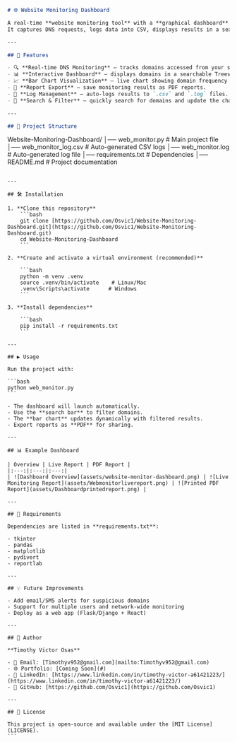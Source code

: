```markdown
# 🌐 Website Monitoring Dashboard

A real-time **website monitoring tool** with a **graphical dashboard** for visualizing and analyzing domain activity.
It captures DNS requests, logs data into CSV, displays results in a searchable Treeview, and generates reports in PDF format.

---

## 🚀 Features

- 🔍 **Real-time DNS Monitoring** – tracks domains accessed from your system.
- 📊 **Interactive Dashboard** – displays domains in a searchable Treeview.
- 📈 **Bar Chart Visualization** – live chart showing domain frequency (updates with search filter).
- 📄 **Report Export** – save monitoring results as PDF reports.
- 📝 **Log Management** – auto-logs results to `.csv` and `.log` files.
- 🎯 **Search & Filter** – quickly search for domains and update the chart dynamically.

---

## 📂 Project Structure
```

Website-Monitoring-Dashboard/
│── web_monitor.py \# Main project file
│── web_monitor_log.csv \# Auto-generated CSV logs
│── web_monitor.log \# Auto-generated log file
│── requirements.txt \# Dependencies
│── README.md \# Project documentation

````

---

## 🛠️ Installation

1. **Clone this repository**
    ```bash
    git clone [https://github.com/Osvic1/Website-Monitoring-Dashboard.git](https://github.com/Osvic1/Website-Monitoring-Dashboard.git)
    cd Website-Monitoring-Dashboard
    ```

2. **Create and activate a virtual environment (recommended)**

    ```bash
    python -m venv .venv
    source .venv/bin/activate    # Linux/Mac
    .venv\Scripts\activate      # Windows
    ```

3. **Install dependencies**

    ```bash
    pip install -r requirements.txt
    ```

---

## ▶️ Usage

Run the project with:

```bash
python web_monitor.py
```

- The dashboard will launch automatically.
- Use the **search bar** to filter domains.
- The **bar chart** updates dynamically with filtered results.
- Export reports as **PDF** for sharing.

---

## 📊 Example Dashboard

| Overview | Live Report | PDF Report |
|:---:|:---:|:---:|
| ![Dashboard Overview](assets/website-monitor-dashboard.png) | ![Live Monitoring Report](assets/Webmonitorlivereport.png) | ![Printed PDF Report](assets/Dashboardprintedreport.png) |

---

## 📑 Requirements

Dependencies are listed in **requirements.txt**:

- tkinter
- pandas
- matplotlib
- pydivert
- reportlab

---

## 💡 Future Improvements

- Add email/SMS alerts for suspicious domains
- Support for multiple users and network-wide monitoring
- Deploy as a web app (Flask/Django + React)

---

## 👤 Author

**Timothy Victor Osas**

- 📧 Email: [Timothyv952@gmail.com](mailto:Timothyv952@gmail.com)
- 🌐 Portfolio: [Coming Soon](#)
- 💼 LinkedIn: [https://www.linkedin.com/in/timothy-victor-a61421223/](https://www.linkedin.com/in/timothy-victor-a61421223/)
- 🐙 GitHub: [https://github.com/Osvic1](https://github.com/Osvic1)

---

## 📜 License

This project is open-source and available under the [MIT License](LICENSE).
```
````
